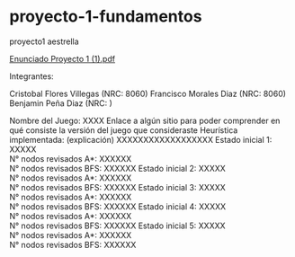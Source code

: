 # proyecto-1-fundamentos
proyecto1 aestrella


[Enunciado Proyecto 1 (1).pdf](https://github.com/user-attachments/files/22163511/Enunciado.Proyecto.1.1.pdf)


Integrantes:

Cristobal Flores Villegas (NRC: 8060) 
Francisco Morales Diaz (NRC: 8060) 
Benjamin Peña Diaz (NRC: ) 

Nombre del Juego: XXXX
Enlace a algún sitio para poder comprender en qué consiste la versión del juego que 
consideraste 
Heurística implementada: (explicación) 
XXXXXXXXXXXXXXXXXX 
Estado inicial 1: XXXXX  
N° nodos revisados A*: XXXXXX  
N° nodos revisados BFS: XXXXXX 
Estado inicial 2: XXXXX  
N° nodos revisados A*: XXXXXX  
N° nodos revisados BFS: XXXXXX 
Estado inicial 3: XXXXX  
N° nodos revisados A*: XXXXXX  
N° nodos revisados BFS: XXXXXX 
Estado inicial 4: XXXXX  
N° nodos revisados A*: XXXXXX  
N° nodos revisados BFS: XXXXXX 
Estado inicial 5: XXXXX  
N° nodos revisados A*: XXXXXX  
N° nodos revisados BFS: XXXXXX
